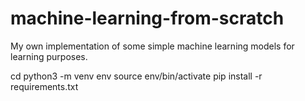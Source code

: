 # machine-learning-from-scratch

My own implementation of some simple machine learning models for learning purposes.

cd <path-to-project>
python3 -m venv env
source env/bin/activate
pip install -r requirements.txt